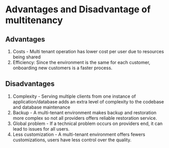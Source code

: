 # Advantages and Disadvantage of multitenancy

## Advantages
1) Costs - Multi tenant operation has lower cost per user due to resources being shared  
2) Efficiency: Since the environment is the same for each customer, onboarding new customers is a faster process.

## Disadvantages
1) Complexity - Serving multiple clients from one instance of application/database adds an extra level of complexity to the codebase and database maintenance
2) Backup - A multi-tenant environment makes backup and restoration more complex so not all providers offers reliable restoration service.
3) Global problem - If a technical problem occurs on providers end, it can lead to issues for all users.
4) Less customization - A multi-tenant environment offers fewers customizations, users have less control over the quality.